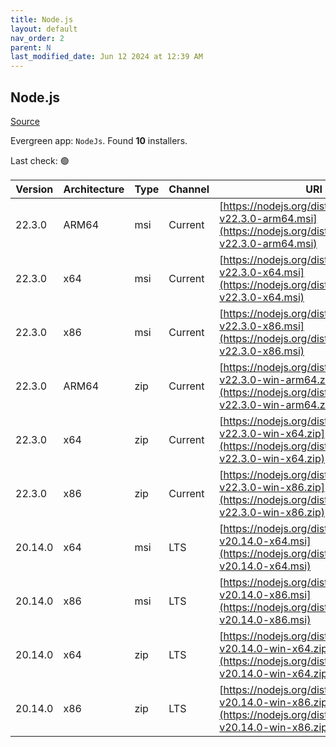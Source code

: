 ```yaml
---
title: Node.js
layout: default
nav_order: 2
parent: N
last_modified_date: Jun 12 2024 at 12:39 AM
---
```


## Node.js

[Source](https://nodejs.org/)

Evergreen app: `NodeJs`. Found **10** installers.

Last check: 🟢

| Version | Architecture | Type | Channel | URI                                                                                                                      |
| ------- | ------------ | ---- | ------- | ------------------------------------------------------------------------------------------------------------------------ |
| 22.3.0  | ARM64        | msi  | Current | [https://nodejs.org/dist/v22.3.0/node-v22.3.0-arm64.msi](https://nodejs.org/dist/v22.3.0/node-v22.3.0-arm64.msi)         |
| 22.3.0  | x64          | msi  | Current | [https://nodejs.org/dist/v22.3.0/node-v22.3.0-x64.msi](https://nodejs.org/dist/v22.3.0/node-v22.3.0-x64.msi)             |
| 22.3.0  | x86          | msi  | Current | [https://nodejs.org/dist/v22.3.0/node-v22.3.0-x86.msi](https://nodejs.org/dist/v22.3.0/node-v22.3.0-x86.msi)             |
| 22.3.0  | ARM64        | zip  | Current | [https://nodejs.org/dist/v22.3.0/node-v22.3.0-win-arm64.zip](https://nodejs.org/dist/v22.3.0/node-v22.3.0-win-arm64.zip) |
| 22.3.0  | x64          | zip  | Current | [https://nodejs.org/dist/v22.3.0/node-v22.3.0-win-x64.zip](https://nodejs.org/dist/v22.3.0/node-v22.3.0-win-x64.zip)     |
| 22.3.0  | x86          | zip  | Current | [https://nodejs.org/dist/v22.3.0/node-v22.3.0-win-x86.zip](https://nodejs.org/dist/v22.3.0/node-v22.3.0-win-x86.zip)     |
| 20.14.0 | x64          | msi  | LTS     | [https://nodejs.org/dist/v20.14.0/node-v20.14.0-x64.msi](https://nodejs.org/dist/v20.14.0/node-v20.14.0-x64.msi)         |
| 20.14.0 | x86          | msi  | LTS     | [https://nodejs.org/dist/v20.14.0/node-v20.14.0-x86.msi](https://nodejs.org/dist/v20.14.0/node-v20.14.0-x86.msi)         |
| 20.14.0 | x64          | zip  | LTS     | [https://nodejs.org/dist/v20.14.0/node-v20.14.0-win-x64.zip](https://nodejs.org/dist/v20.14.0/node-v20.14.0-win-x64.zip) |
| 20.14.0 | x86          | zip  | LTS     | [https://nodejs.org/dist/v20.14.0/node-v20.14.0-win-x86.zip](https://nodejs.org/dist/v20.14.0/node-v20.14.0-win-x86.zip) |
